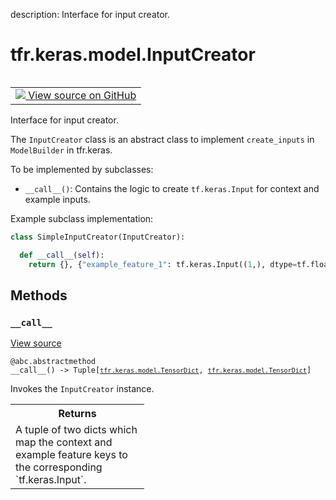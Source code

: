 description: Interface for input creator.

<div itemscope itemtype="http://developers.google.com/ReferenceObject">
<meta itemprop="name" content="tfr.keras.model.InputCreator" />
<meta itemprop="path" content="Stable" />
<meta itemprop="property" content="__call__"/>
</div>

# tfr.keras.model.InputCreator

<!-- Insert buttons and diff -->

<table class="tfo-notebook-buttons tfo-api nocontent" align="left">
<td>
  <a target="_blank" href="https://github.com/tensorflow/ranking/tree/master/tensorflow_ranking/python/keras/model.py#L385-L414">
    <img src="https://www.tensorflow.org/images/GitHub-Mark-32px.png" />
    View source on GitHub
  </a>
</td>
</table>

Interface for input creator.

<!-- Placeholder for "Used in" -->

The `InputCreator` class is an abstract class to implement `create_inputs` in
`ModelBuilder` in tfr.keras.

To be implemented by subclasses:

*   `__call__()`: Contains the logic to create `tf.keras.Input` for context and
    example inputs.

Example subclass implementation:

```python
class SimpleInputCreator(InputCreator):

  def __call__(self):
    return {}, {"example_feature_1": tf.keras.Input((1,), dtype=tf.float32)}
```

## Methods

<h3 id="__call__"><code>__call__</code></h3>

<a target="_blank" href="https://github.com/tensorflow/ranking/tree/master/tensorflow_ranking/python/keras/model.py#L406-L414">View
source</a>

<pre class="devsite-click-to-copy prettyprint lang-py tfo-signature-link">
<code>@abc.abstractmethod</code>
<code>__call__() -> Tuple[<a href="../../../tfr/keras/model/TensorDict.md"><code>tfr.keras.model.TensorDict</code></a>, <a href="../../../tfr/keras/model/TensorDict.md"><code>tfr.keras.model.TensorDict</code></a>]
</code></pre>

Invokes the `InputCreator` instance.

<!-- Tabular view -->
 <table class="responsive fixed orange">
<colgroup><col width="214px"><col></colgroup>
<tr><th colspan="2">Returns</th></tr>
<tr class="alt">
<td colspan="2">
A tuple of two dicts which map the context and example feature keys to
the corresponding `tf.keras.Input`.
</td>
</tr>

</table>
